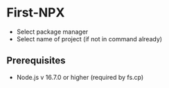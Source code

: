 # First-NPX

- Select package manager
- Select name of project (if not in command already)

## Prerequisites

- Node.js v 16.7.0 or higher (required by fs.cp)
